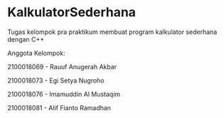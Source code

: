 # KalkulatorSederhana
Tugas kelompok pra praktikum membuat program kalkulator sederhana dengan C++

Anggota Kelompok:

  2100018069 - Rauuf Anugerah Akbar
  
  2100018073 - Egi Setya Nugroho
  
  2100018076 - Imamuddin Al Mustaqim
  
  2100018081 - Alif Fianto Ramadhan
